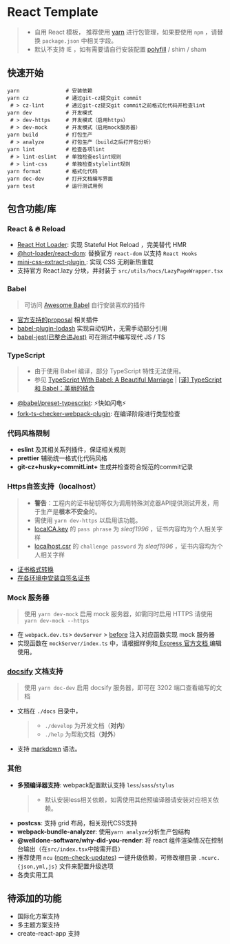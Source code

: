 # React Template
> - 自用 React 模板， 推荐使用 [yarn](https://yarnpkg.com) 进行包管理，如果要使用 `npm` ，请替换 `package.json` 中相关字段。
> - 默认不支持 IE ，如有需要请自行安装配置 [polyfill](https://babeljs.io/docs/en/babel-polyfill) / shim / sham

## 快速开始
```shell script
yarn               # 安装依赖
yarn cz            # 通过git-cz提交git commit
 # > cz-lint       # 通过git-cz提交git commit之前格式化代码并检查lint
yarn dev           # 开发模式
 # > dev-https     # 开发模式（启用https）
 # > dev-mock      # 开发模式（启用mock服务器）
yarn build         # 打包生产
 # > analyze       # 打包生产（build之后打开包分析）
yarn lint          # 检查各项lint
 # > lint-eslint   # 单独检查eslint规则
 # > lint-css      # 单独检查stylelint规则
yarn format        # 格式化代码
yarn doc-dev       # 打开文档编写界面 
yarn test          # 运行测试用例
```

## 包含功能/库
### React & 🔥 Reload
- [React Hot Loader](https://github.com/gaearon/react-hot-loader): 实现 Stateful Hot Reload ，完美替代 HMR
- [@hot-loader/react-dom](https://github.com/hot-loader/react-dom): 替换官方 `react-dom` 以支持 `React Hooks`
- [mini-css-extract-plugin ](https://github.com/webpack-contrib/mini-css-extract-plugin#advanced-configuration-example): 实现 CSS 无刷新热重载
- 支持官方 React.lazy 分块，并封装于 `src/utils/hocs/LazyPageWrapper.tsx`

### Babel
> 可访问 [Awesome Babel](https://github.com/babel/awesome-babel) 自行安装喜欢的插件
- [官方支持的proposal](https://github.com/babel/proposals) 相关插件 
- [babel-plugin-lodash](https://github.com/lodash/babel-plugin-lodash) 实现自动切片，无需手动部分引用
- [babel-jest(已整合进Jest)](https://github.com/facebook/jest#using-babel) 可在测试中编写现代 JS / TS 

### TypeScript
> - 由于使用 Babel 编译，部分 TypeScript 特性无法使用。
> - 参见 [TypeScript With Babel: A Beautiful Marriage](https://iamturns.com/typescript-babel/) | [[译] TypeScript 和 Babel：美丽的结合](https://juejin.im/post/5c8f4dcb5188252db02e404c)
- [@babel/preset-typescript](https://babeljs.io/docs/en/babel-preset-typescript): ⚡️快如闪电⚡️
- [fork-ts-checker-webpack-plugin](https://github.com/Realytics/fork-ts-checker-webpack-plugin): 在编译阶段进行类型检查

### 代码风格限制
- **eslint** 及其相关系列插件，保证相关规则
- **prettier** 辅助统一格式化代码风格
- **git-cz+husky+commitLint+** 生成并检查符合规范的commit记录 

### Https自签支持（localhost）
> - **警告**：工程内的证书秘钥等仅为调用特殊浏览器API提供测试开发，用于生产是**根本不安全**的。
> - 需使用 `yarn dev-https` 以启用该功能。
> - [localCA.key](https://github.com/Sleaf/react-template/blob/master/ssl/localCA.key) 的 `pass phrase` 为 _sleaf1996_ ，证书内容均为个人相关字样
> - [localhost.csr](https://github.com/Sleaf/react-template/blob/master/ssl/localhost.csr) 的 `challenge password` 为 _sleaf1996_ ，证书内容均为个人相关字样
- [证书格式转换](https://vimsky.com/article/3608.html)
- [在各环境中安装自签名证书](https://github.com/Sleaf/react-template/blob/master/docs/certificates.md)

### Mock 服务器
> 使用 `yarn dev-mock` 启用 mock 服务器，如需同时启用 HTTPS 请使用 `yarn dev-mock --https`
- 在 `webpack.dev.ts`> `devServer` > [before](https://webpack.js.org/configuration/dev-server/#devserverbefore) 注入对应函数实现 mock 服务器
- 实现函数在 `mockServer/index.ts` 中，请根据样例和[ Express 官方文档 ](http://expressjs.com/zh-cn/4x/api.html)编辑使用。

### [docsify](https://docsify.js.org/#/zh-cn/quickstart) 文档支持
> 使用 `yarn doc-dev` 启用 docsify 服务器，即可在 3202 端口查看编写的文档
- 文档在 `./docs` 目录中，
  > - `./develop` 为开发文档（**对内**）
  > - `./help` 为帮助文档（**对外**）
- 支持 [markdown](https://www.markdown.cn/) 语法。

### 其他
- **多预编译器支持**: webpack配置默认支持 `less`/`sass`/`stylus`
    > - 默认安装less相关依赖，如需使用其他预编译器请安装对应相关依赖。
- **postcss**: 支持 grid 布局，相关现代CSS支持
- **webpack-bundle-analyzer**: 使用`yarn analyze`分析生产包结构
- **@welldone-software/why-did-you-render**: 将 react 组件渲染情况在控制台输出（在`src/index.tsx`中按需开启）
- 推荐使用 `ncu` ([npm-check-updates](https://github.com/tjunnone/npm-check-updates)) 一键升级依赖，可修改根目录 `.ncurc.{json,yml,js}` 文件来配置升级选项
- 各类实用工具

## 待添加的功能
- 国际化方案支持
- 多主题方案支持
- create-react-app 支持

